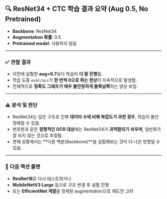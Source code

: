 ## 🔍 ResNet34 + CTC 학습 결과 요약 (Aug 0.5, No Pretrained)

- **Backbone**: ResNet34  
- **Augmentation 확률**: 0.5  
- **Pretrained model**: 사용하지 않음

---

### ✅ 관찰 결과

- 이전에 실험한 **aug=0.7**보다 학습이 **더 잘 진행**됨.
- 학습 도중 `eval/acc`가 **한 번씩 0으로 튀는 현상**이 지속적으로 발생함.
- 전체적으로 **정확도 그래프가 매우 불안정하게 들쭉날쭉**하는 양상 보임.

---

### ⚠️ 분석 및 판단

- ResNet34는 깊은 구조로 인해 **데이터 수에 비해 복잡도가 과한 경우**, 학습이 불안정해질 수 있음.
- 번호판과 같은 **정형적인 OCR 대상**에는 ResNet34가 **과적합되기 쉬우며**, 일반화가 잘 되지 않는 것으로 추정됨.
- 현재 상황에서는 **다른 백본(Backbone)**을 실험해보는 것이 더 나은 방향일 수 있음.

---

### 🔁 다음 액션 플랜

- **ResNet18**로 다시 테스트하거나
- **MobileNetV3 Large** 등으로 구조 변경 후 실험 진행
- 또는 **EfficientNet 계열**을 정제된 augmentation으로 재도전 고려